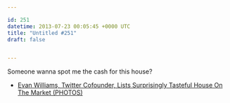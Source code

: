 ```yaml
---

id: 251
datetime: 2013-07-23 00:05:45 +0000 UTC
title: "Untitled #251"
draft: false


---
```


Someone wanna spot me the cash for this house? 

 
 * [Evan Williams, Twitter Cofounder, Lists Surprisingly Tasteful House On The Market (PHOTOS)](http://www.huffingtonpost.com/2013/07/18/evan-williams-house_n_3619804.html)


